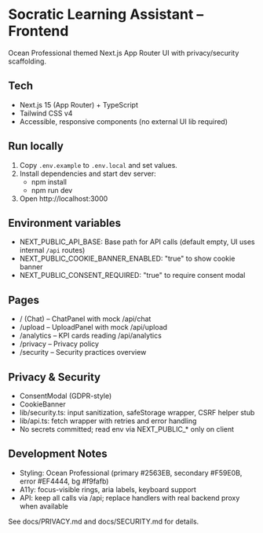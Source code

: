 # Socratic Learning Assistant – Frontend

Ocean Professional themed Next.js App Router UI with privacy/security scaffolding.

## Tech
- Next.js 15 (App Router) + TypeScript
- Tailwind CSS v4
- Accessible, responsive components (no external UI lib required)

## Run locally
1. Copy `.env.example` to `.env.local` and set values.
2. Install dependencies and start dev server:
   - npm install
   - npm run dev
3. Open http://localhost:3000

## Environment variables
- NEXT_PUBLIC_API_BASE: Base path for API calls (default empty, UI uses internal `/api` routes)
- NEXT_PUBLIC_COOKIE_BANNER_ENABLED: "true" to show cookie banner
- NEXT_PUBLIC_CONSENT_REQUIRED: "true" to require consent modal

## Pages
- / (Chat) – ChatPanel with mock /api/chat
- /upload – UploadPanel with mock /api/upload
- /analytics – KPI cards reading /api/analytics
- /privacy – Privacy policy
- /security – Security practices overview

## Privacy & Security
- ConsentModal (GDPR-style)
- CookieBanner
- lib/security.ts: input sanitization, safeStorage wrapper, CSRF helper stub
- lib/api.ts: fetch wrapper with retries and error handling
- No secrets committed; read env via NEXT_PUBLIC_* only on client

## Development Notes
- Styling: Ocean Professional (primary #2563EB, secondary #F59E0B, error #EF4444, bg #f9fafb)
- A11y: focus-visible rings, aria labels, keyboard support
- API: keep all calls via /api; replace handlers with real backend proxy when available

See docs/PRIVACY.md and docs/SECURITY.md for details.
